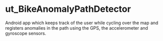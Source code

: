# ut_BikeAnomalyPathDetector
Android app which keeps track of the user while cycling over the map and registers anomalies in the path using the GPS, the accelerometer and gyroscope sensors.
